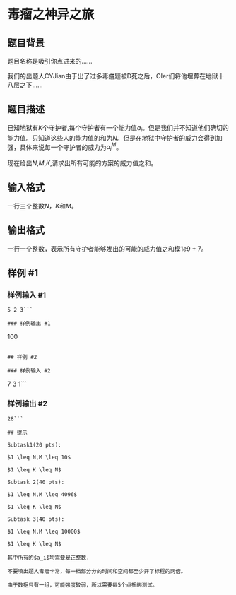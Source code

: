 # 毒瘤之神异之旅

## 题目背景

题目名称是吸引你点进来的……

我们的出题人CYJian由于出了过多毒瘤题被D死之后，OIer们将他埋葬在地狱十八层之下……

## 题目描述

已知地狱有$K$个守护者,每个守护者有一个能力值$a_i$。但是我们并不知道他们确切的能力值。只知道这些人的能力值的和为$N$。但是在地狱中守护者的威力会得到加强，具体来说每一个守护者的威力为$a_i^M$。

现在给出$N$,$M$,$K$,请求出所有可能的方案的威力值之和。

## 输入格式

一行三个整数$N$，$K$和$M$。

## 输出格式

一行一个整数，表示所有守护者能够发出的可能的威力值之和模$1e9+7$。

## 样例 #1

### 样例输入 #1
```
5 2 3```

### 样例输出 #1

```
100
```

## 样例 #2

### 样例输入 #2
```
7 3 1```

### 样例输出 #2

```
28```

## 提示

Subtask1(20 pts):

$1 \leq N,M \leq 10$

$1 \leq K \leq N$

Subtask 2(40 pts):

$1 \leq N,M \leq 4096$

$1 \leq K \leq N$

Subtask 3(40 pts):

$1 \leq N,M \leq 10000$

$1 \leq K \leq N$

其中所有的$a_i$均需要是正整数.

不要喷出题人毒瘤卡常，每一档部分分的时间和空间都至少开了标程的两倍。

由于数据只有一组，可能强度较弱，所以需要每5个点捆绑测试。
